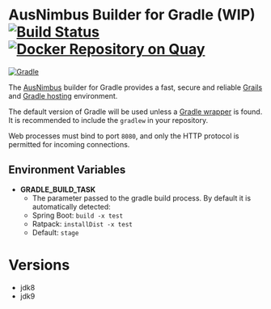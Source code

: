 # AusNimbus Builder for Gradle (WIP) [![Build Status](https://travis-ci.org/ausnimbus/s2i-gradle.svg?branch=master)](https://travis-ci.org/ausnimbus/s2i-gradle) [![Docker Repository on Quay](https://quay.io/repository/ausnimbus/s2i-gradle/status "Docker Repository on Quay")](https://quay.io/repository/ausnimbus/s2i-gradle)

[![Gradle](https://user-images.githubusercontent.com/2239920/27293069-b1d1474e-5558-11e7-900b-8394f7a82c0a.jpg)](https://www.ausnimbus.com.au/)

The [AusNimbus](https://www.ausnimbus.com.au/) builder for Gradle provides a fast, secure and reliable [Grails](https://www.ausnimbus.com.au/languages/grails-hosting/) and [Gradle hosting](https://www.ausnimbus.com.au/languages/java-hosting/) environment.

The default version of Gradle will be used unless a [Gradle wrapper](https://docs.gradle.org/current/userguide/gradle_wrapper.html) is found. It is recommended to include the `gradlew` in your repository.

Web processes must bind to port `8080`, and only the HTTP protocol is permitted for incoming connections.

## Environment Variables

* **GRADLE_BUILD_TASK**
  * The parameter passed to the gradle build process. By default it is automatically detected:
  * Spring Boot: `build -x test`
  * Ratpack: `installDist -x test`
  * Default: `stage`

# Versions

- jdk8
- jdk9
